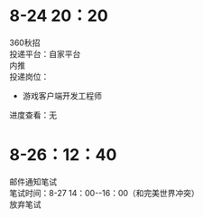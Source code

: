 # 8-24 20：20
360秋招  
投递平台：自家平台  
内推  
投递岗位：
+ 游戏客户端开发工程师

进度查看：无

# 8-26：12：40
邮件通知笔试  
笔试时间：8-27 14：00--16：00（和完美世界冲突）  
放弃笔试